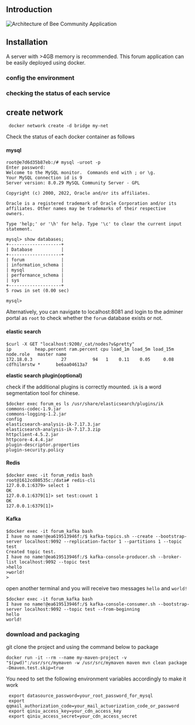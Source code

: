 
## Introduction
![Architecture of Bee Community Application](https://www.processon.com/view/link/62a577285653bb5256cc92f3)

## Installation

A server with >4GB memory is recommended. This forum application can be easily deployed using docker.

### config the environment

### checking the status of each service

## create network

```shell
 docker network create -d bridge my-net
```

Check the status of each docker container as follows

#### mysql

```shell
root@e7d6d35b87eb:/# mysql -uroot -p
Enter password: 
Welcome to the MySQL monitor.  Commands end with ; or \g.
Your MySQL connection id is 9
Server version: 8.0.29 MySQL Community Server - GPL

Copyright (c) 2000, 2022, Oracle and/or its affiliates.

Oracle is a registered trademark of Oracle Corporation and/or its
affiliates. Other names may be trademarks of their respective
owners.

Type 'help;' or '\h' for help. Type '\c' to clear the current input statement.

mysql> show databases;
+--------------------+
| Database           |
+--------------------+
| forum              |
| information_schema |
| mysql              |
| performance_schema |
| sys                |
+--------------------+
5 rows in set (0.00 sec)

mysql>
```
Alternatively,  you can navigate to localhost:8081 and login to the adminer portal as `root`
to check whether the `forum` database exists or not.

#### elastic search
``` shell
$curl -X GET "localhost:9200/_cat/nodes?v&pretty"
ip         heap.percent ram.percent cpu load_1m load_5m load_15m node.role   master name
172.18.0.3           27          94   1    0.11    0.05     0.08 cdfhilmrstw *      be6aa04613a7
```

**elastic search plugin(optional)**

check if the additional plugins is correctly mounted. `ik` is a word segmentation tool for chinese. 
```shell
$docker exec forum_es ls /usr/share/elasticsearch/plugins/ik
commons-codec-1.9.jar
commons-logging-1.2.jar
config
elasticsearch-analysis-ik-7.17.3.jar
elasticsearch-analysis-ik-7.17.3.zip
httpclient-4.5.2.jar
httpcore-4.4.4.jar
plugin-descriptor.properties
plugin-security.policy
```

#### Redis
```shell
$docker exec -it forum_redis bash 
root@1612cd80535c:/data# redis-cli
127.0.0.1:6379> select 1
OK
127.0.0.1:6379[1]> set test:count 1
OK
127.0.0.1:6379[1]>
```


#### Kafka

```shell
$docker exec -it forum_kafka bash 
I have no name!@ea619513946f:/$ kafka-topics.sh --create --bootstrap-server localhost:9092 --replication-factor 1 --partitions 1 --topic test
Created topic test.
I have no name!@ea619513946f:/$ kafka-console-producer.sh --broker-list localhost:9092 --topic test
>hello
>world!
>
```

open another terminal and you will receive two messages `hello` and `world!`
```shell
$docker exec -it forum_kafka bash
I have no name!@ea619513946f:/$ kafka-console-consumer.sh --bootstrap-server localhost:9092 --topic test --from-beginning
hello
world!
```

### download and packaging

git clone the project and using the command below to package
```shell
docker run -it --rm --name my-maven-project -v "$(pwd)":/usr/src/mymaven -w /usr/src/mymaven maven mvn clean package  -Dmaven.test.skip=true
```


You need to set the following environment variables accordingly to make it work
```shell
 export datasource_password=your_root_password_for_mysql
 export qqmail_authorization_code=your_mail_actuorization_code_or_password
 export qiniu_access_key=your_cdn_access_key
 export qiniu_access_secret=your_cdn_access_secret
```